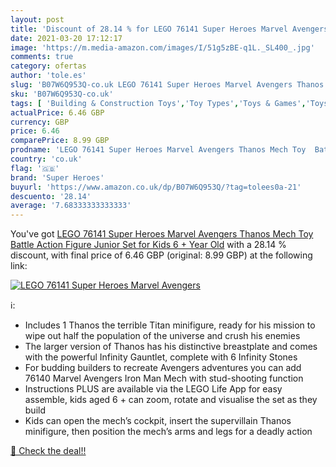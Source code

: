 ```yaml
---
layout: post
title: 'Discount of 28.14 % for LEGO 76141 Super Heroes Marvel Avengers '
date: 2021-03-20 17:12:17
image: 'https://m.media-amazon.com/images/I/51g5zBE-q1L._SL400_.jpg'
comments: true
category: ofertas
author: 'tole.es'
slug: 'B07W6Q953Q-co.uk LEGO 76141 Super Heroes Marvel Avengers Thanos Mech Toy...'
sku: 'B07W6Q953Q-co.uk'
tags: [ 'Building & Construction Toys','Toy Types','Toys & Games','Toys Store','lego','super heroes', ]
actualPrice: 6.46 GBP
currency: GBP
price: 6.46
comparePrice: 8.99 GBP
prodname: 'LEGO 76141 Super Heroes Marvel Avengers Thanos Mech Toy  Battle Action Figure  Junior Set for Kids 6 + Year Old'
country: 'co.uk'
flag: '🇬🇧'
brand: 'Super Heroes'
buyurl: 'https://www.amazon.co.uk/dp/B07W6Q953Q/?tag=tolees0a-21'
descuento: '28.14'
average: '7.68333333333333'
---
```


You've got [LEGO 76141 Super Heroes Marvel Avengers Thanos Mech Toy  Battle Action Figure  Junior Set for Kids 6 + Year Old](https://www.amazon.co.uk/dp/B07W6Q953Q/?tag=tolees0a-21) with a  28.14 % discount, with final price of 6.46 GBP (original: 8.99 GBP) at the following link:

[![LEGO 76141 Super Heroes Marvel Avengers ](https://m.media-amazon.com/images/I/51g5zBE-q1L._SL400_.jpg)](https://www.amazon.co.uk/dp/B07W6Q953Q/?tag=tolees0a-21)

ℹ️:

- Includes 1 Thanos the terrible Titan minifigure, ready for his mission to wipe out half the population of the universe and crush his enemies
- The larger version of Thanos has his distinctive breastplate and comes with the powerful Infinity Gauntlet, complete with 6 Infinity Stones
- For budding builders to recreate Avengers adventures you can add 76140 Marvel Avengers Iron Man Mech with stud-shooting function
- Instructions PLUS are available via the LEGO Life App for easy assemble, kids aged 6 + can zoom, rotate and visualise the set as they build
- Kids can open the mech’s cockpit, insert the supervillain Thanos minifigure, then position the mech’s arms and legs for a deadly action

[🛒 Check the deal!!](https://www.amazon.co.uk/dp/B07W6Q953Q/?tag=tolees0a-21)
